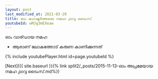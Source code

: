 ```yaml
---
layout: post
last_modified_at: 2021-03-29
title: ഓം മഹാമൂർത്തയെ നമഹ ൧൦൮ ടൈംസ്
youtubeId: wMJg3mEXeaw
---
```

 
 
 ഓം വാര്ഡായ നമഹ 
 
 -  ആരാണ് ലോകത്തോട് കരുണ കാണിക്കുന്നത് 
 
  
 
  
 
 
 
 
 
 


{% include youtubePlayer.html id=page.youtubeId %}
 
[Next]({{ site.baseurl }}{% link  split2/_posts/2015-11-13-ഓം അപ്രമേയായ നമഹ ൧൦൮ ടൈംസ്.md%})
 
